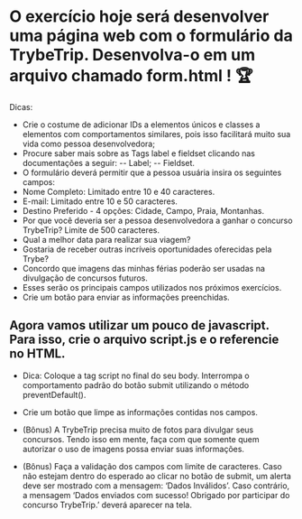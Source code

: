 # O exercício hoje será desenvolver uma página web com o formulário da TrybeTrip. Desenvolva-o em um arquivo chamado form.html ! :trophy:

Dicas:

 - Crie o costume de adicionar IDs a elementos únicos e classes a elementos com comportamentos similares, pois isso facilitará muito sua vida como pessoa desenvolvedora;
 - Procure saber mais sobre as Tags label e fieldset clicando nas documentações a seguir:
-- Label;
-- Fieldset.
- O formulário deverá permitir que a pessoa usuária insira os seguintes campos:
- Nome Completo: Limitado entre 10 e 40 caracteres.
- E-mail: Limitado entre 10 e 50 caracteres.
- Destino Preferido - 4 opções: Cidade, Campo, Praia, Montanhas.
- Por que você deveria ser a pessoa desenvolvedora a ganhar o concurso TrybeTrip? Limite de 500 caracteres.
- Qual a melhor data para realizar sua viagem?
- Gostaria de receber outras incríveis oportunidades oferecidas pela Trybe?
- Concordo que imagens das minhas férias poderão ser usadas na divulgação de concursos futuros.
- Esses serão os principais campos utilizados nos próximos exercícios.
- Crie um botão para enviar as informações preenchidas.

## Agora vamos utilizar um pouco de javascript. Para isso, crie o arquivo script.js e o referencie no HTML.

- Dica: Coloque a tag script no final do seu body.
Interrompa o comportamento padrão do botão submit utilizando o método preventDefault().

- Crie um botão que limpe as informações contidas nos campos.

- (Bônus) A TrybeTrip precisa muito de fotos para divulgar seus concursos. Tendo isso em mente, faça com que somente quem autorizar o uso de imagens possa enviar suas informações.

- (Bônus) Faça a validação dos campos com limite de caracteres. Caso não estejam dentro do esperado ao clicar no botão de submit, um alerta deve ser mostrado com a mensagem: ‘Dados Inválidos’. Caso contrário, a mensagem ‘Dados enviados com sucesso! Obrigado por participar do concurso TrybeTrip.’ deverá aparecer na tela.

